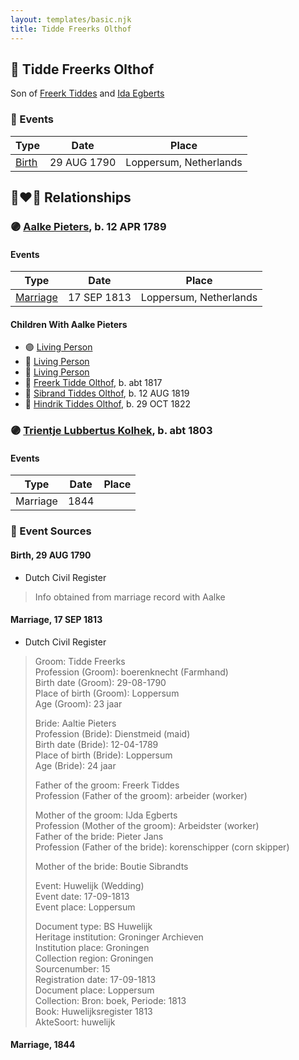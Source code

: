 ```yaml
---
layout: templates/basic.njk
title: Tidde Freerks Olthof
---
```

## 🔵 Tidde Freerks Olthof

Son of [Freerk Tiddes](/people/2/21111317) and [Ida Egberts](/people/6/68075578)

### 📆 Events

Type | Date | Place
------ | ------ | ------
[Birth](#event-event-2) | 29 AUG 1790 | Loppersum, Netherlands

## 👩‍❤️‍👨 Relationships

### 🟣 [Aalke Pieters](/people/7/70796984), b. 12 APR 1789

#### Events

Type | Date | Place
------ | ------ | ------
[Marriage](#event-family-0-event-0) | 17 SEP 1813 | Loppersum, Netherlands
#### Children With Aalke Pieters
* 🟣 [Living Person](/people/9/94260080)
* 🔵 [Living Person](/people/5/56284680)
* 🔵 [Living Person](/people/4/41071798)
* 🔵 [Freerk Tidde Olthof](/people/1/17887459), b. abt 1817
* 🔵 [Sibrand Tiddes Olthof](/people/7/76433820), b. 12 AUG 1819
* 🔵 [Hindrik Tiddes Olthof](/people/5/57682588), b. 29 OCT 1822
### 🟣 [Trientje Lubbertus Kolhek](/people/4/42737119), b. abt 1803

#### Events

Type | Date | Place
------ | ------ | ------
Marriage | 1844 |
### 📰 Event Sources

#### <a id="event-event-2"></a> Birth, 29 AUG 1790
* Dutch Civil Register
>   
  > Info obtained from marriage record with Aalke
#### <a id="event-family-0-event-0"></a> Marriage, 17 SEP 1813
* Dutch Civil Register
>   
  > Groom: Tidde Freerks  
  > Profession (Groom): boerenknecht (Farmhand)  
  > Birth date (Groom): 29-08-1790  
  > Place of birth (Groom): Loppersum  
  > Age (Groom): 23 jaar  
  >   
  > Bride: Aaltie Pieters  
  > Profession (Bride): Dienstmeid (maid)  
  > Birth date (Bride): 12-04-1789  
  > Place of birth (Bride): Loppersum  
  > Age (Bride): 24 jaar  
  >   
  > Father of the groom: Freerk Tiddes  
  > Profession (Father of the groom): arbeider (worker)  
  >   
  > Mother of the groom: IJda Egberts  
  > Profession (Mother of the groom): Arbeidster (worker)  
  > Father of the bride: Pieter Jans  
  > Profession (Father of the bride): korenschipper (corn skipper)  
  >   
  > Mother of the bride: Boutie Sibrandts  
  >   
  > Event: Huwelijk (Wedding)  
  > Event date: 17-09-1813  
  > Event place: Loppersum  
  >   
  > Document type: BS Huwelijk  
  > Heritage institution: Groninger Archieven  
  > Institution place: Groningen  
  > Collection region: Groningen  
  > Sourcenumber: 15  
  > Registration date: 17-09-1813  
  > Document place: Loppersum  
  > Collection: Bron: boek, Periode: 1813  
  > Book: Huwelijksregister 1813  
  > AkteSoort: huwelijk  
  >

#### <a id="event-family-1-event-0"></a> Marriage, 1844
